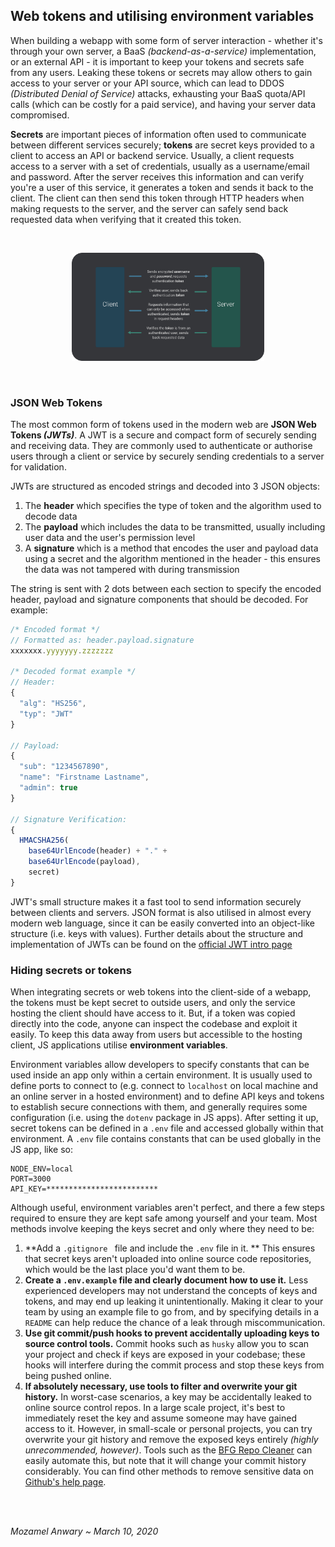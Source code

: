 ## Web tokens and utilising environment variables

When building a webapp with some form of server interaction - whether it's through your own server, a BaaS *(backend-as-a-service)*  implementation, or an external API - it is important to keep your tokens and secrets safe from any users. Leaking these tokens or secrets may allow others to gain access to your server or your API source, which can lead to DDOS *(Distributed Denial of Service)* attacks, exhausting your BaaS quota/API calls (which can be costly for a paid service), and having your server data compromised. 

**Secrets** are important pieces of information often used to communicate between different services securely; **tokens** are secret keys provided to a client to access an API or backend service. Usually, a client requests access to a server with a set of credentials, usually as a username/email and password. After the server receives this information and can verify you're a user of this service, it generates a token and sends it back to the client. The client can then send this token through HTTP  headers when making requests to the server, and the server can safely send back requested data when verifying that it created this token. 

&nbsp;  



<p align="center"><img src="https://raw.githubusercontent.com/atude/portfolio-blog/master/_assets/3_client-server-img.png" alt="client-server-token-model" style="zoom:30%; max-width: 100%;" /></p>

&nbsp;  

### JSON Web Tokens

The most common form of tokens used in the modern web are **JSON Web Tokens *(JWTs)***. A JWT is a secure and compact form of securely sending and receiving data. They are commonly used to authenticate or authorise users through a client or service by securely sending credentials to a server for validation.

JWTs are structured as encoded strings and decoded into 3 JSON objects: 

1. The **header** which specifies the type of token and the algorithm used to decode data
2. The **payload** which includes the data to be transmitted, usually including user data and the user's permission level
3. A **signature** which is a method that encodes the user and payload data using a secret and the algorithm mentioned in the header - this ensures the data was not tampered with during transmission

The string is sent with 2 dots between each section to specify the encoded header, payload and signature components that should be decoded. For example:

```javascript
/* Encoded format */
// Formatted as: header.payload.signature
xxxxxxx.yyyyyyy.zzzzzzz

/* Decoded format example */
// Header:
{
  "alg": "HS256",
  "typ": "JWT"
}

// Payload:
{
  "sub": "1234567890",
  "name": "Firstname Lastname",
  "admin": true
}

// Signature Verification:
{
  HMACSHA256(
    base64UrlEncode(header) + "." +
    base64UrlEncode(payload),
   	secret)
}

```

JWT's small structure makes it a fast tool to send information securely between clients and servers. JSON format is also utilised in almost every modern web language, since it can be easily converted into an object-like structure (i.e. keys with values). Further details about the structure and implementation of JWTs can be found on the [official JWT intro page](https://jwt.io/introduction/)



### Hiding secrets or tokens

When integrating secrets or web tokens into the client-side of a webapp, the tokens must be kept secret to outside users, and only the service hosting the client should have access to it. But, if a token was copied directly into the code, anyone can inspect the codebase and exploit it easily. To keep this data away from users but accessible to the hosting client, JS applications utilise **environment variables**. 

Environment variables allow developers to specify constants that can be used inside an app only within a certain environment. It is usually used to define ports to connect to (e.g. connect to `localhost` on local machine and an online server in a hosted environment) and to define API keys and tokens to establish secure connections with them, and generally requires some configuration (i.e. using the `dotenv` package in JS apps). After setting it up, secret tokens can be defined in a `.env` file and accessed globally within that environment. A `.env` file contains constants that can be used globally in the JS app, like so:

```
NODE_ENV=local
PORT=3000
API_KEY=*************************
```

Although useful, environment variables aren't perfect, and there a few steps required to ensure they are kept safe among yourself and your team. Most methods involve keeping the keys secret and only where they need to be:

1. **Add a `.gitignore ` file and include the `.env` file in it. ** This ensures that secret keys aren't uploaded into online source code repositories, which would be the last place you'd want them to be.
2. **Create a `.env.example` file and clearly document how to use it.** Less experienced developers may not understand the concepts of keys and tokens, and may end up leaking it unintentionally. Making it clear to your team by using an example file to go from, and by specifying details in a `README` can help reduce the chance of a leak through miscommunication.
3. **Use git commit/push hooks to prevent accidentally uploading keys to source control tools.** Commit hooks such as `husky` allow you to scan your project and check if keys are exposed in your codebase; these hooks will interfere during the commit process and stop these keys from being pushed online.
4. **If absolutely necessary, use tools to filter and overwrite your git history.** In worst-case scenarios, a key may be accidentally leaked to online source control repos. In a large scale project, it's best to immediately reset the key and assume someone may have gained access to it. However, in small-scale or personal projects, you can try overwrite your git history and remove the exposed keys entirely *(highly unrecommended, however)*. Tools such as the [BFG Repo Cleaner](https://rtyley.github.io/bfg-repo-cleaner/) can easily automate this, but note that it will change your commit history considerably. You can find other methods to remove sensitive data on [Github's help page](https://help.github.com/en/github/authenticating-to-github/removing-sensitive-data-from-a-repository).

&nbsp;  
&nbsp;  

*Mozamel Anwary ~ March 10, 2020*
